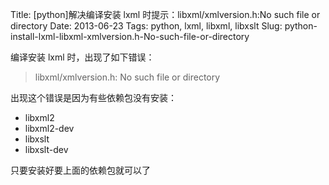 Title: [python]解决编译安装 lxml 时提示：libxml/xmlversion.h:No such file or directory
Date: 2013-06-23
Tags: python, lxml, libxml, libxslt
Slug: python-install-lxml-libxml-xmlversion.h-No-such-file-or-directory


编译安装 lxml 时，出现了如下错误：

> libxml/xmlversion.h: No such file or directory


出现这个错误是因为有些依赖包没有安装：

* libxml2
* libxml2-dev
* libxslt
* libxslt-dev

只要安装好要上面的依赖包就可以了
